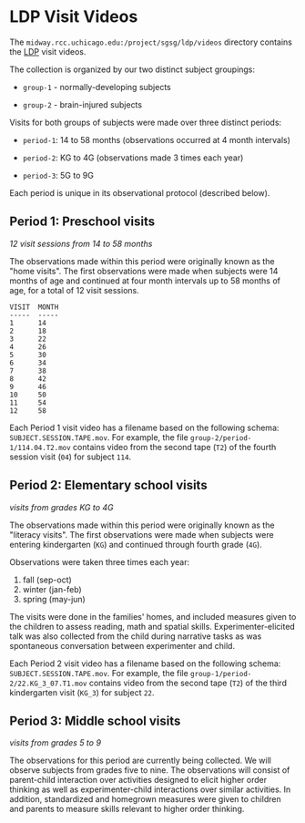 # LDP Visit Videos

The `midway.rcc.uchicago.edu:/project/sgsg/ldp/videos` directory contains the [LDP](http://ldp.uchicago.edu) visit videos.  

The collection is organized by our two distinct subject groupings:

* `group-1` - normally-developing subjects

* `group-2` - brain-injured subjects

Visits for both groups of subjects were made over three distinct periods:

* `period-1`: 14 to 58 months (observations occurred at 4 month intervals)

* `period-2`: KG to 4G (observations made 3 times each year)

* `period-3`: 5G to 9G

Each period is unique in its observational protocol (described below).


## Period 1: Preschool visits

*12 visit sessions from 14 to 58 months*

The observations made within this period were originally known as the "home visits".  The first observations were made when subjects were 14 months of age and continued at four month intervals up to 58 months of age, for a total of 12 visit sessions.

    VISIT  MONTH 
    -----  ----- 
    1      14    
    2      18    
    3      22    
    4      26    
    5      30    
    6      34    
    7      38    
    8      42    
    9      46    
    10     50    
    11     54    
    12     58    

Each Period 1 visit video has a filename based on the following schema: `SUBJECT.SESSION.TAPE.mov`.  For example, the file `group-2/period-1/114.04.T2.mov` contains video from the second tape (`T2`) of the fourth session visit (`04`) for subject `114`. 


## Period 2: Elementary school visits

*visits from grades KG to 4G*

The observations made within this period were originally known as the "literacy visits".  The first observations were made when subjects were entering kindergarten (`KG`) and continued through fourth grade (`4G`).

Observations were taken three times each year:

1. fall (sep-oct)
2. winter (jan-feb)
3. spring (may-jun)

The visits were done in the families' homes, and included measures given to the children to assess reading, math and spatial skills.  Experimenter-elicited talk was also collected from the child during narrative tasks as was spontaneous conversation between experimenter and child.  

Each Period 2 visit video has a filename based on the following schema: `SUBJECT.SESSION.TAPE.mov`.  For example, the file `group-1/period-2/22.KG_3_07.T1.mov` contains video from the second tape (`T2`) of the third kindergarten visit (`KG_3`) for subject `22`. 


## Period 3: Middle school visits

*visits from grades 5 to 9*

The observations for this period are currently being collected.  We will observe subjects from grades five to nine.  The observations will consist of parent-child interaction over activities designed to elicit higher order thinking as well as experimenter-child interactions over similar activities.  In addition, standardized and homegrown measures were given to children and parents to measure skills relevant to higher order thinking.
